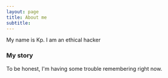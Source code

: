 ```yaml
---
layout: page
title: About me
subtitle: 
---
```


My name is Kp. I am an ethical hacker

### My story

To be honest, I'm having some trouble remembering right now.

